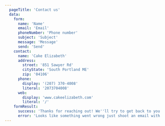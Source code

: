 ```yaml
---
  pageTitle: 'Contact us'
  data:
    form: 
      name: 'Name'
      email: 'Email'
      phoneNumber: 'Phone number'
      subject: 'Subject'
      message: 'Message'
      send: 'Send'
    contact:
      name: 'Cake Elizabeth'
      address: 
        street: '851 Sawyer Rd'
        cityState: 'South Portland ME'
        zip: '04106'
      phone: 
        display: '(207) 370-4008'
        literal: '2073704008'
      web: 
        display: 'www.cakeelizabeth.com'
        literal: '/'
    formResult: 
      success: 'Thanks for reaching out! We''ll try to get back to you as quickly as possible'
      error: 'Looks like something went wrong just shoot an email with what you''re looking for over to <a target="_blank" href="mailto:info@cakeelizabeth.com">info@cakeelizabeth.com</a>'
---
```

